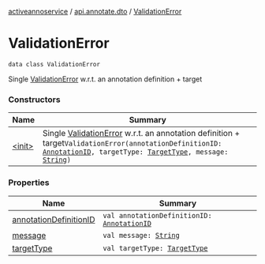 [activeannoservice](../../index.md) / [api.annotate.dto](../index.md) / [ValidationError](./index.md)

# ValidationError

`data class ValidationError`

Single [ValidationError](./index.md) w.r.t. an annotation definition + target

### Constructors

| Name | Summary |
|---|---|
| [&lt;init&gt;](-init-.md) | Single [ValidationError](./index.md) w.r.t. an annotation definition + target`ValidationError(annotationDefinitionID: `[`AnnotationID`](../../annotationdefinition/-annotation-i-d.md)`, targetType: `[`TargetType`](../../annotationdefinition.target/-target-type/index.md)`, message: `[`String`](https://kotlinlang.org/api/latest/jvm/stdlib/kotlin/-string/index.html)`)` |

### Properties

| Name | Summary |
|---|---|
| [annotationDefinitionID](annotation-definition-i-d.md) | `val annotationDefinitionID: `[`AnnotationID`](../../annotationdefinition/-annotation-i-d.md) |
| [message](message.md) | `val message: `[`String`](https://kotlinlang.org/api/latest/jvm/stdlib/kotlin/-string/index.html) |
| [targetType](target-type.md) | `val targetType: `[`TargetType`](../../annotationdefinition.target/-target-type/index.md) |

